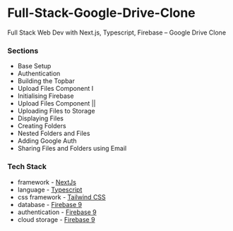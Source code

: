 # Full-Stack-Google-Drive-Clone
Full Stack Web Dev with Next.js, Typescript, Firebase – Google Drive Clone

### Sections

- Base Setup
- Authentication
- Building the Topbar
- Upload Files Component I
- Initialising Firebase
- Upload Files Component ||
- Uploading Files to Storage
- Displaying Files
- Creating Folders
- Nested Folders and Files
- Adding Google Auth
- Sharing Files and Folders using Email

### Tech Stack

- framework - [NextJs]()
- language - [Typescript]()
- css framework - [Tailwind CSS]()
- database - [Firebase 9]()
- authentication - [Firebase 9]()
- cloud storage - [Firebase 9]()
